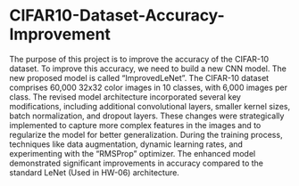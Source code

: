 # CIFAR10-Dataset-Accuracy-Improvement

The purpose of this project is to improve the accuracy of the CIFAR-10 dataset. To improve this accuracy, we need to build a new CNN model. The new proposed model is called “ImprovedLeNet”. The CIFAR-10 dataset comprises 60,000 32x32 color images in 10 classes, with 6,000 images per class. The revised model architecture incorporated several key modifications, including additional convolutional layers, smaller kernel sizes, batch normalization, and dropout layers. These changes were strategically implemented to capture more complex features in the images and to regularize the model for better generalization. During the training process, techniques like data augmentation, dynamic learning rates, and experimenting with the “RMSProp” optimizer. The enhanced model demonstrated significant improvements in accuracy compared to the standard LeNet (Used in HW-06) architecture.
